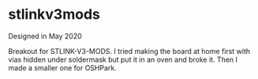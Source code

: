 # stlinkv3mods

Designed in May 2020

Breakout for STLINK-V3-MODS. I tried making the board at home first with vias hidden under soldermask but put it in an oven and broke it. Then I made a smaller one for OSHPark.
